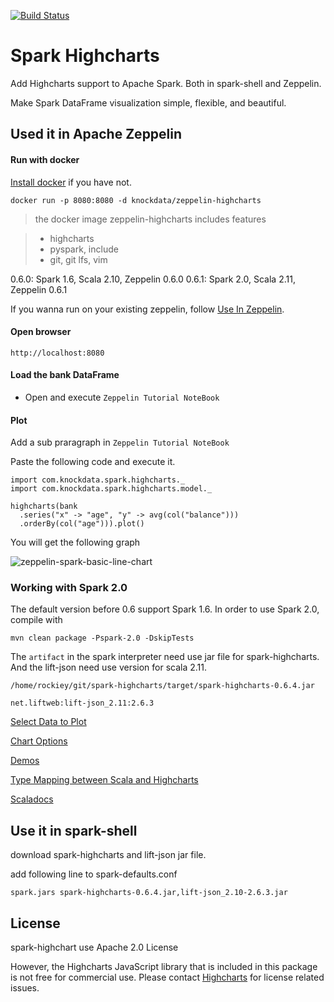 [![Build Status](https://travis-ci.org/knockdata/spark-highcharts.svg?branch=master)](https://travis-ci.org/knockdata/spark-highcharts)

# Spark Highcharts

Add Highcharts support to Apache Spark. Both in spark-shell and Zeppelin.

Make Spark DataFrame visualization simple, flexible, and beautiful.

## Used it in Apache Zeppelin

#### Run with docker

[Install docker](https://docs.docker.com/engine/installation/) if you have not.

    docker run -p 8080:8080 -d knockdata/zeppelin-highcharts

> the docker image zeppelin-highcharts includes features

> * highcharts
> * pyspark, include
> * git, git lfs, vim

0.6.0: Spark 1.6, Scala 2.10, Zeppelin 0.6.0
0.6.1: Spark 2.0, Scala 2.11, Zeppelin 0.6.1

If you wanna run on your existing zeppelin, follow [Use In Zeppelin](https://github.com/knockdata/spark-highcharts/blob/master/docs/UseInZeppelin.md).

#### Open browser

	http://localhost:8080

#### Load the bank DataFrame

* Open and execute `Zeppelin Tutorial NoteBook`

#### Plot

Add a sub praragraph in `Zeppelin Tutorial NoteBook`

Paste the following code and execute it.

	import com.knockdata.spark.highcharts._
	import com.knockdata.spark.highcharts.model._

	highcharts(bank
	  .series("x" -> "age", "y" -> avg(col("balance")))
	  .orderBy(col("age"))).plot()


You will get the following graph

![zeppelin-spark-basic-line-chart](https://raw.githubusercontent.com/knockdata/spark-highcharts/master/docs/zeppelin-spark-basic-line-chart.png)

### Working with Spark 2.0

The default version before 0.6 support Spark 1.6. In order to use Spark 2.0, compile with

    mvn clean package -Pspark-2.0 -DskipTests


The `artifact` in the spark interpreter need use jar file for spark-highcharts. And the lift-json need use version for scala 2.11.

`/home/rockiey/git/spark-highcharts/target/spark-highcharts-0.6.4.jar`

`net.liftweb:lift-json_2.11:2.6.3`

[Select Data to Plot](https://github.com/knockdata/spark-highcharts/blob/master/docs/SelectDataToPlot.md)

[Chart Options](https://github.com/knockdata/spark-highcharts/blob/master/docs/ChartOptions.md)

[Demos](https://github.com/knockdata/spark-highcharts/blob/master/docs/demos.md)

[Type Mapping between Scala and Highcharts](https://github.com/knockdata/spark-highcharts/blob/master/docs/TypeMapping.md)

[Scaladocs](https://knockdata.github.io/spark-highcharts/scaladocs)

## Use it in spark-shell

download spark-highcharts and lift-json jar file.

add following line to spark-defaults.conf

    spark.jars spark-highcharts-0.6.4.jar,lift-json_2.10-2.6.3.jar

## License

spark-highchart use Apache 2.0 License

However, the Highcharts JavaScript library that is included in this package is not free for commercial use.
Please contact [Highcharts](https://shop.highsoft.com/) for license related issues.
